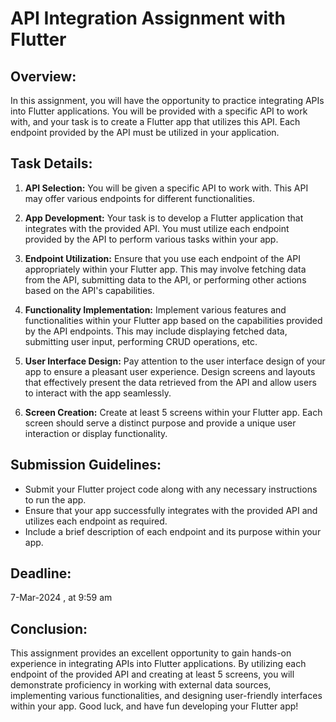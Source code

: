 # API Integration Assignment with Flutter

## Overview:
In this assignment, you will have the opportunity to practice integrating APIs into Flutter applications. You will be provided with a specific API to work with, and your task is to create a Flutter app that utilizes this API. Each endpoint provided by the API must be utilized in your application.

## Task Details:
1. **API Selection:** You will be given a specific API to work with. This API may offer various endpoints for different functionalities.

2. **App Development:** Your task is to develop a Flutter application that integrates with the provided API. You must utilize each endpoint provided by the API to perform various tasks within your app.

3. **Endpoint Utilization:** Ensure that you use each endpoint of the API appropriately within your Flutter app. This may involve fetching data from the API, submitting data to the API, or performing other actions based on the API's capabilities.

4. **Functionality Implementation:** Implement various features and functionalities within your Flutter app based on the capabilities provided by the API endpoints. This may include displaying fetched data, submitting user input, performing CRUD operations, etc.

5. **User Interface Design:** Pay attention to the user interface design of your app to ensure a pleasant user experience. Design screens and layouts that effectively present the data retrieved from the API and allow users to interact with the app seamlessly.

6. **Screen Creation:** Create at least 5 screens within your Flutter app. Each screen should serve a distinct purpose and provide a unique user interaction or display functionality.

## Submission Guidelines:
- Submit your Flutter project code along with any necessary instructions to run the app.
- Ensure that your app successfully integrates with the provided API and utilizes each endpoint as required.
- Include a brief description of each endpoint and its purpose within your app.

## Deadline:
7-Mar-2024 , at 9:59 am 

## Conclusion:
This assignment provides an excellent opportunity to gain hands-on experience in integrating APIs into Flutter applications. By utilizing each endpoint of the provided API and creating at least 5 screens, you will demonstrate proficiency in working with external data sources, implementing various functionalities, and designing user-friendly interfaces within your app. Good luck, and have fun developing your Flutter app!
